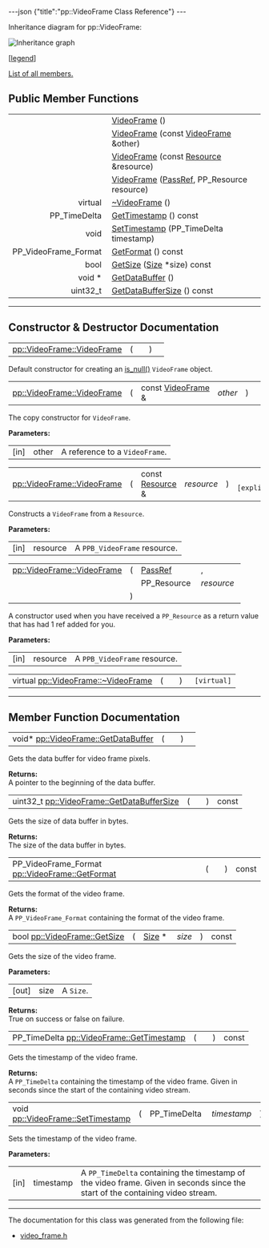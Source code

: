 ---json {"title":"pp::VideoFrame Class Reference"} ---

Inheritance diagram for pp::VideoFrame:

![Inheritance graph](/docs/native-client/pepper_stable/cpp/classpp_1_1_video_frame__inherit__graph.png)

<span class="legend">\[[legend](/docs/native-client/pepper_stable/cpp/graph_legend/)\]</span>

[List of all members.](/docs/native-client/pepper_stable/cpp/classpp_1_1_video_frame-members/)

Public Member Functions
-----------------------

<table><tbody><tr class="odd"><td style="text-align: right;"> </td><td><a href="/docs/native-client/pepper_stable/cpp/classpp_1_1_video_frame#a2875cb170789aa00c3e9d5b3e96daa51" class="el">VideoFrame</a> ()</td></tr><tr class="even"><td style="text-align: right;"> </td><td><a href="/docs/native-client/pepper_stable/cpp/classpp_1_1_video_frame#a00e462115cc543192cf8736373e72d51" class="el">VideoFrame</a> (const <a href="/docs/native-client/pepper_stable/cpp/classpp_1_1_video_frame/" class="el">VideoFrame</a> &amp;other)</td></tr><tr class="odd"><td style="text-align: right;"> </td><td><a href="/docs/native-client/pepper_stable/cpp/classpp_1_1_video_frame#aa3f0c75b3e71a5aa450bb59db405d7f2" class="el">VideoFrame</a> (const <a href="/docs/native-client/pepper_stable/cpp/classpp_1_1_resource/" class="el">Resource</a> &amp;resource)</td></tr><tr class="even"><td style="text-align: right;"> </td><td><a href="/docs/native-client/pepper_stable/cpp/classpp_1_1_video_frame#a9174464e29af68a4b701469ad3ad8cba" class="el">VideoFrame</a> (<a href="/docs/native-client/pepper_stable/cpp/namespacepp#a339083c1beec620267bf8b3c55decaa5" class="el">PassRef</a>, PP_Resource resource)</td></tr><tr class="odd"><td style="text-align: right;">virtual </td><td><a href="/docs/native-client/pepper_stable/cpp/classpp_1_1_video_frame#af4f974572030ac92546b75a93a9e2b09" class="el">~VideoFrame</a> ()</td></tr><tr class="even"><td style="text-align: right;">PP_TimeDelta </td><td><a href="/docs/native-client/pepper_stable/cpp/classpp_1_1_video_frame#ab2cfae58a6d08410ca7351bd123a6a66" class="el">GetTimestamp</a> () const</td></tr><tr class="odd"><td style="text-align: right;">void </td><td><a href="/docs/native-client/pepper_stable/cpp/classpp_1_1_video_frame#a1c77d15f28b8252dd711f2fc39448b41" class="el">SetTimestamp</a> (PP_TimeDelta timestamp)</td></tr><tr class="even"><td style="text-align: right;">PP_VideoFrame_Format </td><td><a href="/docs/native-client/pepper_stable/cpp/classpp_1_1_video_frame#ad03a1634ce404649f2f484159fd73be8" class="el">GetFormat</a> () const</td></tr><tr class="odd"><td style="text-align: right;">bool </td><td><a href="/docs/native-client/pepper_stable/cpp/classpp_1_1_video_frame#a7d4026c03a06f519175406a55d254e60" class="el">GetSize</a> (<a href="/docs/native-client/pepper_stable/cpp/classpp_1_1_size/" class="el">Size</a> *size) const</td></tr><tr class="even"><td style="text-align: right;">void * </td><td><a href="/docs/native-client/pepper_stable/cpp/classpp_1_1_video_frame#abc019dddc8f073fb5ebb72e51a400f5e" class="el">GetDataBuffer</a> ()</td></tr><tr class="odd"><td style="text-align: right;">uint32_t </td><td><a href="/docs/native-client/pepper_stable/cpp/classpp_1_1_video_frame#a9e993de4bf5349f3420a9e7dde2dd89f" class="el">GetDataBufferSize</a> () const</td></tr></tbody></table>

------------------------------------------------------------------------

Constructor & Destructor Documentation
--------------------------------------

<span id="a2875cb170789aa00c3e9d5b3e96daa51" class="anchor" style="margin: 0;"></span>

<table><tbody><tr class="odd"><td><a href="/docs/native-client/pepper_stable/cpp/classpp_1_1_video_frame#a2875cb170789aa00c3e9d5b3e96daa51" class="el">pp::VideoFrame::VideoFrame</a></td><td>(</td><td></td><td>)</td><td></td></tr></tbody></table>

Default constructor for creating an <a href="/docs/native-client/pepper_stable/cpp/classpp_1_1_resource#a859068e34cdc2dc0b78754c255323aa9" class="el" title="This functions determines if this resource is invalid or uninitialized.">is_null()</a> `VideoFrame` object.

<span id="a00e462115cc543192cf8736373e72d51" class="anchor" style="margin: 0;"></span>

<table><tbody><tr class="odd"><td><a href="/docs/native-client/pepper_stable/cpp/classpp_1_1_video_frame#a2875cb170789aa00c3e9d5b3e96daa51" class="el">pp::VideoFrame::VideoFrame</a></td><td>(</td><td>const <a href="/docs/native-client/pepper_stable/cpp/classpp_1_1_video_frame/" class="el">VideoFrame</a> &amp; </td><td><em>other</em></td><td>)</td><td></td></tr></tbody></table>

The copy constructor for `VideoFrame`.

**Parameters:**  
<table><tbody><tr class="odd"><td>[in]</td><td>other</td><td>A reference to a <code>VideoFrame</code>.</td></tr></tbody></table>

<span id="aa3f0c75b3e71a5aa450bb59db405d7f2" class="anchor" style="margin: 0;"></span>

<table><tbody><tr class="odd"><td><a href="/docs/native-client/pepper_stable/cpp/classpp_1_1_video_frame#a2875cb170789aa00c3e9d5b3e96daa51" class="el">pp::VideoFrame::VideoFrame</a></td><td>(</td><td>const <a href="/docs/native-client/pepper_stable/cpp/classpp_1_1_resource/" class="el">Resource</a> &amp; </td><td><em>resource</em></td><td>)</td><td><code> [explicit]</code></td></tr></tbody></table>

Constructs a `VideoFrame` from a `Resource`.

**Parameters:**  
<table><tbody><tr class="odd"><td>[in]</td><td>resource</td><td>A <code>PPB_VideoFrame</code> resource.</td></tr></tbody></table>

<span id="a9174464e29af68a4b701469ad3ad8cba" class="anchor" style="margin: 0;"></span>

<table><tbody><tr class="odd"><td><a href="/docs/native-client/pepper_stable/cpp/classpp_1_1_video_frame#a2875cb170789aa00c3e9d5b3e96daa51" class="el">pp::VideoFrame::VideoFrame</a></td><td>(</td><td><a href="/docs/native-client/pepper_stable/cpp/namespacepp#a339083c1beec620267bf8b3c55decaa5" class="el">PassRef</a> </td><td>,</td></tr><tr class="even"><td></td><td></td><td>PP_Resource </td><td><em>resource</em> </td></tr><tr class="odd"><td></td><td>)</td><td></td><td></td></tr></tbody></table>

A constructor used when you have received a `PP_Resource` as a return value that has had 1 ref added for you.

**Parameters:**  
<table><tbody><tr class="odd"><td>[in]</td><td>resource</td><td>A <code>PPB_VideoFrame</code> resource.</td></tr></tbody></table>

<span id="af4f974572030ac92546b75a93a9e2b09" class="anchor" style="margin: 0;"></span>

<table><tbody><tr class="odd"><td>virtual <a href="/docs/native-client/pepper_stable/cpp/classpp_1_1_video_frame#af4f974572030ac92546b75a93a9e2b09" class="el">pp::VideoFrame::~VideoFrame</a></td><td>(</td><td></td><td>)</td><td><code> [virtual]</code></td></tr></tbody></table>

------------------------------------------------------------------------

Member Function Documentation
-----------------------------

<span id="abc019dddc8f073fb5ebb72e51a400f5e" class="anchor" style="margin: 0;"></span>

<table><tbody><tr class="odd"><td>void* <a href="/docs/native-client/pepper_stable/cpp/classpp_1_1_video_frame#abc019dddc8f073fb5ebb72e51a400f5e" class="el">pp::VideoFrame::GetDataBuffer</a></td><td>(</td><td></td><td>)</td><td></td></tr></tbody></table>

Gets the data buffer for video frame pixels.

**Returns:**  
A pointer to the beginning of the data buffer.

<span id="a9e993de4bf5349f3420a9e7dde2dd89f" class="anchor" style="margin: 0;"></span>

<table><tbody><tr class="odd"><td>uint32_t <a href="/docs/native-client/pepper_stable/cpp/classpp_1_1_video_frame#a9e993de4bf5349f3420a9e7dde2dd89f" class="el">pp::VideoFrame::GetDataBufferSize</a></td><td>(</td><td></td><td>)</td><td>const</td></tr></tbody></table>

Gets the size of data buffer in bytes.

**Returns:**  
The size of the data buffer in bytes.

<span id="ad03a1634ce404649f2f484159fd73be8" class="anchor" style="margin: 0;"></span>

<table><tbody><tr class="odd"><td>PP_VideoFrame_Format <a href="/docs/native-client/pepper_stable/cpp/classpp_1_1_video_frame#ad03a1634ce404649f2f484159fd73be8" class="el">pp::VideoFrame::GetFormat</a></td><td>(</td><td></td><td>)</td><td>const</td></tr></tbody></table>

Gets the format of the video frame.

**Returns:**  
A `PP_VideoFrame_Format` containing the format of the video frame.

<span id="a7d4026c03a06f519175406a55d254e60" class="anchor" style="margin: 0;"></span>

<table><tbody><tr class="odd"><td>bool <a href="/docs/native-client/pepper_stable/cpp/classpp_1_1_video_frame#a7d4026c03a06f519175406a55d254e60" class="el">pp::VideoFrame::GetSize</a></td><td>(</td><td><a href="/docs/native-client/pepper_stable/cpp/classpp_1_1_size/" class="el">Size</a> * </td><td><em>size</em></td><td>)</td><td>const</td></tr></tbody></table>

Gets the size of the video frame.

**Parameters:**  
<table><tbody><tr class="odd"><td>[out]</td><td>size</td><td>A <code>Size</code>.</td></tr></tbody></table>

<!-- -->

**Returns:**  
True on success or false on failure.

<span id="ab2cfae58a6d08410ca7351bd123a6a66" class="anchor" style="margin: 0;"></span>

<table><tbody><tr class="odd"><td>PP_TimeDelta <a href="/docs/native-client/pepper_stable/cpp/classpp_1_1_video_frame#ab2cfae58a6d08410ca7351bd123a6a66" class="el">pp::VideoFrame::GetTimestamp</a></td><td>(</td><td></td><td>)</td><td>const</td></tr></tbody></table>

Gets the timestamp of the video frame.

**Returns:**  
A `PP_TimeDelta` containing the timestamp of the video frame. Given in seconds since the start of the containing video stream.

<span id="a1c77d15f28b8252dd711f2fc39448b41" class="anchor" style="margin: 0;"></span>

<table><tbody><tr class="odd"><td>void <a href="/docs/native-client/pepper_stable/cpp/classpp_1_1_video_frame#a1c77d15f28b8252dd711f2fc39448b41" class="el">pp::VideoFrame::SetTimestamp</a></td><td>(</td><td>PP_TimeDelta </td><td><em>timestamp</em></td><td>)</td><td></td></tr></tbody></table>

Sets the timestamp of the video frame.

**Parameters:**  
<table><tbody><tr class="odd"><td>[in]</td><td>timestamp</td><td>A <code>PP_TimeDelta</code> containing the timestamp of the video frame. Given in seconds since the start of the containing video stream.</td></tr></tbody></table>

------------------------------------------------------------------------

The documentation for this class was generated from the following file:

-   <a href="/docs/native-client/pepper_stable/cpp/video__frame_8h/" class="el">video_frame.h</a>
